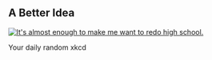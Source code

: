 ## A Better Idea
[![It's *almost* enough to make me want to redo high school.](https://imgs.xkcd.com/comics/a_better_idea.png)](https://xkcd.com/422/ "It's *almost* enough to make me want to redo high school.")

Your daily random xkcd
